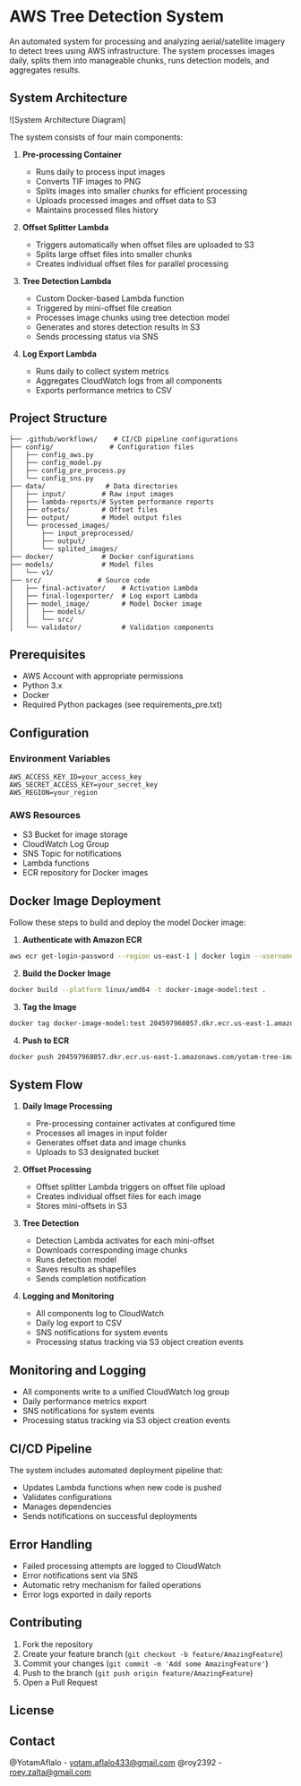 # AWS Tree Detection System

An automated system for processing and analyzing aerial/satellite imagery to detect trees using AWS infrastructure. The system processes images daily, splits them into manageable chunks, runs detection models, and aggregates results.

## System Architecture

![System Architecture Diagram]

The system consists of four main components:

1. **Pre-processing Container**
   - Runs daily to process input images
   - Converts TIF images to PNG
   - Splits images into smaller chunks for efficient processing
   - Uploads processed images and offset data to S3
   - Maintains processed files history

2. **Offset Splitter Lambda**
   - Triggers automatically when offset files are uploaded to S3
   - Splits large offset files into smaller chunks
   - Creates individual offset files for parallel processing

3. **Tree Detection Lambda**
   - Custom Docker-based Lambda function
   - Triggered by mini-offset file creation
   - Processes image chunks using tree detection model
   - Generates and stores detection results in S3
   - Sends processing status via SNS

4. **Log Export Lambda**
   - Runs daily to collect system metrics
   - Aggregates CloudWatch logs from all components
   - Exports performance metrics to CSV

## Project Structure
```
├── .github/workflows/    # CI/CD pipeline configurations
├── config/              # Configuration files
│   ├── config_aws.py
│   ├── config_model.py
│   ├── config_pre_process.py
│   └── config_sns.py
├── data/               # Data directories
│   ├── input/         # Raw input images
│   ├── lambda-reports/# System performance reports
│   ├── ofsets/        # Offset files
│   ├── output/        # Model output files
│   └── processed_images/
│       ├── input_preprocessed/
│       ├── output/
│       └── splited_images/
├── docker/            # Docker configurations
├── models/            # Model files
│   └── v1/
├── src/              # Source code
│   ├── final-activator/    # Activation Lambda
│   ├── final-logexporter/  # Log export Lambda
│   ├── model_image/        # Model Docker image
│   │   ├── models/
│   │   └── src/
│   └── validator/          # Validation components
```

## Prerequisites

- AWS Account with appropriate permissions
- Python 3.x
- Docker
- Required Python packages (see requirements_pre.txt)

## Configuration

### Environment Variables
```
AWS_ACCESS_KEY_ID=your_access_key
AWS_SECRET_ACCESS_KEY=your_secret_key
AWS_REGION=your_region
```

### AWS Resources
- S3 Bucket for image storage
- CloudWatch Log Group
- SNS Topic for notifications
- Lambda functions
- ECR repository for Docker images

## Docker Image Deployment

Follow these steps to build and deploy the model Docker image:

1. **Authenticate with Amazon ECR**
```bash
aws ecr get-login-password --region us-east-1 | docker login --username AWS --password-stdin 204597968057.dkr.ecr.us-east-1.amazonaws.com
```

2. **Build the Docker Image**
```bash
docker build --platform linux/amd64 -t docker-image-model:test .
```

3. **Tag the Image**
```bash
docker tag docker-image-model:test 204597968057.dkr.ecr.us-east-1.amazonaws.com/yotam-tree-image:latest
```

4. **Push to ECR**
```bash
docker push 204597968057.dkr.ecr.us-east-1.amazonaws.com/yotam-tree-image:latest
```

## System Flow

1. **Daily Image Processing**
   - Pre-processing container activates at configured time
   - Processes all images in input folder
   - Generates offset data and image chunks
   - Uploads to S3 designated bucket

2. **Offset Processing**
   - Offset splitter Lambda triggers on offset file upload
   - Creates individual offset files for each image
   - Stores mini-offsets in S3

3. **Tree Detection**
   - Detection Lambda activates for each mini-offset
   - Downloads corresponding image chunks
   - Runs detection model
   - Saves results as shapefiles
   - Sends completion notification

4. **Logging and Monitoring**
   - All components log to CloudWatch
   - Daily log export to CSV
   - SNS notifications for system events
   - Processing status tracking via S3 object creation events

## Monitoring and Logging

- All components write to a unified CloudWatch log group
- Daily performance metrics export
- SNS notifications for system events
- Processing status tracking via S3 object creation events

## CI/CD Pipeline

The system includes automated deployment pipeline that:
- Updates Lambda functions when new code is pushed
- Validates configurations
- Manages dependencies
- Sends notifications on successful deployments

## Error Handling

- Failed processing attempts are logged to CloudWatch
- Error notifications sent via SNS
- Automatic retry mechanism for failed operations
- Error logs exported in daily reports

## Contributing

1. Fork the repository
2. Create your feature branch (`git checkout -b feature/AmazingFeature`)
3. Commit your changes (`git commit -m 'Add some AmazingFeature'`)
4. Push to the branch (`git push origin feature/AmazingFeature`)
5. Open a Pull Request

## License



## Contact

@YotamAflalo - yotam.aflalo433@gmail.com
@roy2392 - roey.zalta@gmail.com

